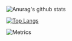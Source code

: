 ![Anurag's github stats](https://github-readme-stats.vercel.app/api?username=funkpopo&count_private=true)

[![Top Langs](https://github-readme-stats.vercel.app/api/top-langs/?username=funkpopo&show_icons=true&theme=tokyonight&layout=compact)](https://github.com/anuraghazra/github-readme-stats)

![Metrics](https://metrics.lecoq.io/funkpopo?template=classic&base.header=0&base.activity=0&base.community=0&base.repositories=0&base.metadata=0&stars=1&stars.limit=4&config.timezone=Asia%2FShanghai)
